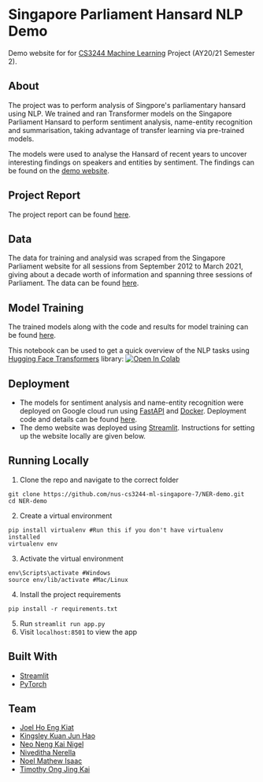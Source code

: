 # Singapore Parliament Hansard NLP Demo

Demo website for for [CS3244 Machine Learning](learning) Project (AY20/21 Semester 2).

## About
The project was to perform analysis of Singpore's parliamentary hansard using NLP. We trained and ran Transformer models on the Singapore Parliament
Hansard to perform sentiment analysis, name-entity recognition and summarisation, taking advantage of transfer
learning via pre-trained models.

The models were used to analyse the Hansard of recent years to uncover interesting findings on speakers and entities by sentiment. The findings can be found on the [demo website](https://share.streamlit.io/nus-cs3244-ml-singapore-7/ner-demo/app.py).

## Project Report
The project report can be found [here](https://github.com/nus-cs3244-ml-singapore-7/sg-parliament-hansard-nlp-demo/blob/master/transfer-learning-with-transformers-machine-analysis-of-the-singapore.pdf).

## Data
The data for training and analysid was scraped from the Singapore Parliament website for all sessions from September 2012 to March 2021, giving about a decade worth of information and spanning three sessions of Parliament. The data can be found [here](https://github.com/nus-cs3244-ml-singapore-7/hansard_data).

## Model Training
The trained models along with the code and results for model training can be found [here](https://github.com/nus-cs3244-ml-singapore-7/singapore-hansard-nlp).

This notebook can be used to get a quick overview of the NLP tasks using [Hugging Face Transformers](https://huggingface.co/transformers/) library:  [![Open In Colab](https://colab.research.google.com/assets/colab-badge.svg)](https://colab.research.google.com/github/nus-cs3244-ml-singapore-7/NER-demo/blob/master/Parliament_Hansard_NLP_CS3244.ipynb) 

## Deployment
- The models for sentiment analysis and name-entity recognition were deployed on Google cloud run using [FastAPI](https://fastapi.tiangolo.com/) and [Docker](https://www.docker.com/). Deployment code and details can be found [here](https://github.com/nus-cs3244-ml-singapore-7/sg-hansard-nlp-api).
- The demo website was deployed using [Streamlit](https://streamlit.io/). Instructions for setting up the website locally are given below.


## Running Locally
1. Clone the repo and navigate to the correct folder

  ```
  git clone https://github.com/nus-cs3244-ml-singapore-7/NER-demo.git
  cd NER-demo
  ```

2. Create a virtual environment

  ```
  pip install virtualenv #Run this if you don't have virtualenv installed
  virtualenv env
  ```

3. Activate the virtual environment

  ```
  env\Scripts\activate #Windows
  source env/lib/activate #Mac/Linux
  ```
  
4. Install the project requirements

  ```
  pip install -r requirements.txt
 ```  
5. Run `streamlit run app.py`
6. Visit `localhost:8501` to view the app
  
## Built With
- [Streamlit](https://streamlit.io/)
- [PyTorch](https://pytorch.org/)

## Team
- [Joel Ho Eng Kiat](https://github.com/JoelHo)
- [Kingsley Kuan Jun Hao](https://github.com/kingsleykuan)
- [Neo Neng Kai Nigel](https://github.com/nigelnnk)
- [Niveditha Nerella](https://github.com/nivii26)
- [Noel Mathew Isaac](https://github.com/noelmathewisaac)
- [Timothy Ong Jing Kai](https://github.com/timjkong)
